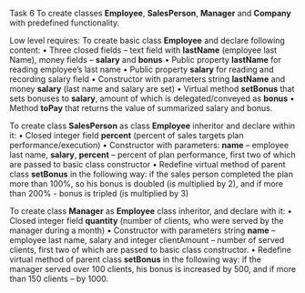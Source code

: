 Task 6
To create classes **Employee**, **SalesPerson**, **Manager** and **Company** with predefined functionality.

Low level requires:
To create basic class **Employee** and declare following content:
    • Three closed fields – text field with **lastName** (employee last Name), money fields – **salary** and **bonus**
    • Public property **lastName** for reading employee’s last name 
    • Public property **salary** for reading and recording salary field
    • Constructor with parameters string **lastName** and money **salary** (last name and salary are set)
    • Virtual method **setBonus** that sets bonuses to **salary**, amount of which is delegated/conveyed as **bonus**
    • Method **toPay** that returns the value of summarized salary and bonus.

To create class **SalesPerson** as class **Employee** inheritor and declare within it:
    • Closed integer field **percent** (percent of sales targets plan performance/execution)
    • Constructor with parameters: **name** – employee last name, **salary**, **percent** – percent of plan performance, 
        first two of which are passed to basic class constructor
    • Redefine virtual method of parent class **setBonus** in the following way: if the sales person completed the plan more
        than 100%, so his bonus is doubled (is multiplied by 2), and if more than 200% - bonus is tripled (is multiplied by 3)

To create class **Manager** as **Employee** class inheritor, and declare with it:
    • Closed integer field **quantity** (number of clients, who were served by the manager during a month)
    • Constructor with parameters string **name** – employee last name, salary and integer clientAmount – number of served 
         clients, first two of which are passed to basic class constructor.
    • Redefine virtual method of parent class **setBonus** in the following way: if the manager served over 100 clients, 
         his bonus is increased by 500, and if more than 150 clients – by 1000.
